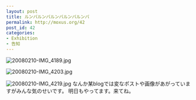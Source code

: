 ```yaml
---
layout: post
title: ルンバルンバルンバルンバルンバ
permalink: http://moxus.org/42
post_id: 42
categories: 
- Exhibition
- 告知
---
```


![20080210-IMG_4189.jpg](/images/20080210-IMG_4189.jpg)

![20080210-IMG_4203.jpg](/images/20080210-IMG_4203.jpg)

![20080210-IMG_4219.jpg](/images/20080210-IMG_4219.jpg)
なんか某blogでは変なポストや画像があがっていますがみんな気のせいです。
明日もやってます。来てね。
